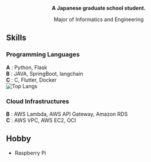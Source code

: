 <div align="center">
  <b>A Japanese graduate school student.</b><p>
  Major of Informatics and Engineering<p>
</div>

## Skills
### Programming Languages
**A** : Python, Flask  
**B** : JAVA, SpringBoot, langchain  
**C** : C, Flutter, Docker  
![Top Langs](https://github-readme-stats.vercel.app/api/top-langs/?username=kei-mag&theme=nord)

### Cloud Infrastructures
**B** : AWS Lambda, AWS API Gateway, Amazon RDS  
**C** : AWS VPC, AWS EC2, OCI

## Hobby
- Raspberry Pi
